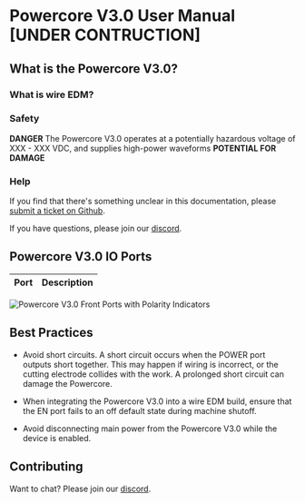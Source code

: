# Powercore V3.0 User Manual [UNDER CONTRUCTION]

## What is the Powercore V3.0? 
### What is wire EDM? 
### Safety
**DANGER** The Powercore V3.0 operates at a potentially hazardous voltage of XXX - XXX VDC, and supplies high-power waveforms
**POTENTIAL FOR DAMAGE**
### Help

If you find that there's something unclear in this documentation, please [submit a ticket on Github](https://github.com/Rack-Robotics/docs.git). 

If you have questions, please join our [discord](https://discord.gg/z4XNk7Hkgw). 

## Powercore V3.0 IO Ports

 Port | Description |
| --- | --- |

![Powercore V3.0 Front Ports with Polarity Indicators]()


## Best Practices

- Avoid short circuits. A short circuit occurs when the POWER port outputs short together. This may happen if wiring is incorrect, or the cutting electrode collides with the work. A prolonged short circuit can damage the Powercore.

- When integrating the Powercore V3.0 into a wire EDM build, ensure that the EN port fails to an off default state during machine shutoff.

- Avoid disconnecting main power from the Powercore V3.0 while the device is enabled. 

## Contributing 

Want to chat? Please join our [discord](https://discord.gg/z4XNk7Hkgw). 